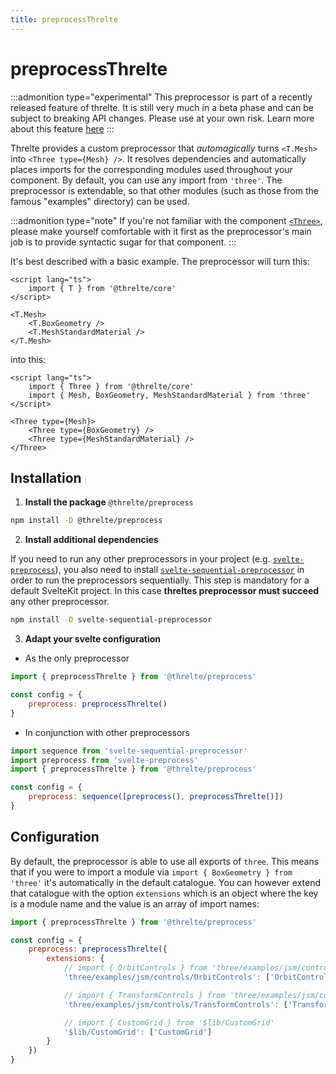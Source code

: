 ```yaml
---
title: preprocessThrelte
---
```


# preprocessThrelte

:::admonition type="experimental"
This preprocessor is part of a recently released feature of threlte. It is still very much in a beta phase and can be subject to breaking API changes. Please use at your own risk. Learn more about this feature [here](/core-transition)
:::

Threlte provides a custom preprocessor that _automagically_ turns `<T.Mesh>` into `<Three type={Mesh} />`. It resolves dependencies and automatically places imports for the corresponding modules used throughout your component. By default, you can use any import from `'three'`. The preprocessor is extendable, so that other modules (such as those from the famous "examples" directory) can be used.

:::admonition type="note"
If you're not familiar with the component [`<Three>`](/), please make yourself comfortable with it first as the preprocessor's main job is to provide syntactic sugar for that component.
:::

It's best described with a basic example. The preprocessor will turn this:

```svelte
<script lang="ts">
	import { T } from '@threlte/core'
</script>

<T.Mesh>
	<T.BoxGeometry />
	<T.MeshStandardMaterial />
</T.Mesh>
```

into this:

```svelte
<script lang="ts">
	import { Three } from '@threlte/core'
	import { Mesh, BoxGeometry, MeshStandardMaterial } from 'three'
</script>

<Three type={Mesh}>
	<Three type={BoxGeometry} />
	<Three type={MeshStandardMaterial} />
</Three>
```

## Installation

1. **Install the package** `@threlte/preprocess`

```bash copy
npm install -D @threlte/preprocess
```

2. **Install additional dependencies**

If you need to run any other preprocessors in your project (e.g. [`svelte-preprocess`](https://github.com/sveltejs/svelte-preprocess)), you also need to install [`svelte-sequential-preprocessor`](https://github.com/pchynoweth/svelte-sequential-preprocessor) in order to run the preprocessors sequentially. This step is mandatory for a default SvelteKit project. In this case **threltes preprocessor must succeed** any other preprocessor.

```bash copy
npm install -D svelte-sequential-preprocessor
```

3. **Adapt your svelte configuration**

- As the only preprocessor

```js title="svelte.config.js"
import { preprocessThrelte } from '@threlte/preprocess'

const config = {
	preprocess: preprocessThrelte()
}
```

- In conjunction with other preprocessors

```js title="svelte.config.js"
import sequence from 'svelte-sequential-preprocessor'
import preprocess from 'svelte-preprocess'
import { preprocessThrelte } from '@threlte/preprocess'

const config = {
	preprocess: sequence([preprocess(), preprocessThrelte()])
}
```

## Configuration

By default, the preprocessor is able to use all exports of `three`. This means that if you were to import a module via `import { BoxGeometry } from 'three'` it's automatically in the default catalogue. You can however extend that catalogue with the option `extensions` which is an object where the key is a module name and the value is an array of import names:

```js title="svelte.config.js"
import { preprocessThrelte } from '@threlte/preprocess'

const config = {
	preprocess: preprocessThrelte({
		extensions: {
			// import { OrbitControls } from 'three/examples/jsm/controls/OrbitControls'
			'three/examples/jsm/controls/OrbitControls': ['OrbitControls'],

			// import { TransformControls } from 'three/examples/jsm/controls/TransformControls'
			'three/examples/jsm/controls/TransformControls': ['TransformControls'],

			// import { CustomGrid } from '$lib/CustomGrid'
			'$lib/CustomGrid': ['CustomGrid']
		}
	})
}
```
